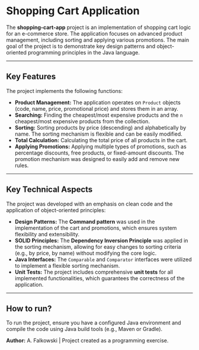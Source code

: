 # Shopping Cart Application

The **shopping-cart-app** project is an implementation of shopping cart logic for an e-commerce store. The application focuses on advanced product management, including sorting and applying various promotions. The main goal of the project is to demonstrate key design patterns and object-oriented programming principles in the Java language.

---

## Key Features

The project implements the following functions:
* **Product Management:** The application operates on `Product` objects (code, name, price, promotional price) and stores them in an array.
* **Searching:** Finding the cheapest/most expensive products and the `n` cheapest/most expensive products from the collection.
* **Sorting:** Sorting products by price (descending) and alphabetically by name. The sorting mechanism is flexible and can be easily modified.
* **Total Calculation:** Calculating the total price of all products in the cart.
* **Applying Promotions:** Applying multiple types of promotions, such as percentage discounts, free products, or fixed-amount discounts. The promotion mechanism was designed to easily add and remove new rules.

---

## Key Technical Aspects

The project was developed with an emphasis on clean code and the application of object-oriented principles:
* **Design Patterns:** The **Command pattern** was used in the implementation of the cart and promotions, which ensures system flexibility and extensibility.
* **SOLID Principles:** The **Dependency Inversion Principle** was applied in the sorting mechanism, allowing for easy changes to sorting criteria (e.g., by price, by name) without modifying the core logic.
* **Java Interfaces:** The `Comparable` and `Comparator` interfaces were utilized to implement a flexible sorting mechanism.
* **Unit Tests:** The project includes comprehensive **unit tests** for all implemented functionalities, which guarantees the correctness of the application.

---

## How to run?
To run the project, ensure you have a configured Java environment and compile the code using Java build tools (e.g., Maven or Gradle).

**Author:** A. Falkowski | Project created as a programming exercise.
